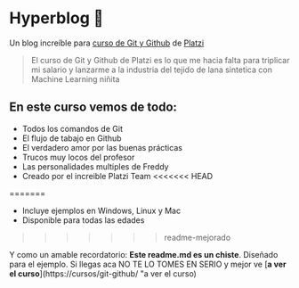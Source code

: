 # Hyperblog 💚
Un blog increíble para [curso de Git y Github](https://platzi.com/cursos/git-github/  "curso de Git y Github") de [Platzi](https://platzi.com/"Platzi")
>El curso de Git y Github de Platzi es lo que me hacia falta para triplicar mi salario y lanzarme a la industria del tejido de lana sintetica con Machine Learning
>niñita


## En este curso vemos de todo:
* Todos los comandos de Git
* El flujo de tabajo en Github
* El verdadero amor por las buenas prácticas
* Trucos muy locos del profesor
* Las personalidades multiples de Freddy
* Creado por el increible Platzi Team
<<<<<<< HEAD

=======
* Incluye ejemplos en Windows, Linux y Mac
* Disponible para todas las edades
>>>>>>> readme-mejorado

Y como un amable recordatorio: **Este readme.md es un chiste**. Diseñado para el ejemplo. Si llegas aca NO TE LO TOMES EN SERIO y mejor ve  [**a ver el curso**](https://cursos/git-github/ "a ver el curso)
